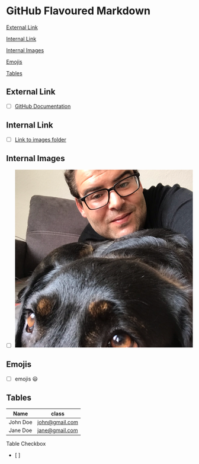 # GitHub Flavoured Markdown



[External Link](#external-link)

[Internal Link](#internal-link)

[Internal Images](#internal-images)

[Emojis](#emojis)

[Tables](#tables)




## External Link

- [ ]  [GitHub Documentation](https://help.github.com/en)

## Internal Link

- [ ]  [Link to images folder](/images)

## Internal Images

- [ ] ![images](images/Profilbild_Sezai_Keskin.png)

## Emojis
- [ ] emojis :smiley:

## Tables
|Name    | class   |
| ------- | ------ |
| John Doe | john@gmail.com|
| Jane Doe | jane@gmail.com|

Table Checkbox
- [ ] 
